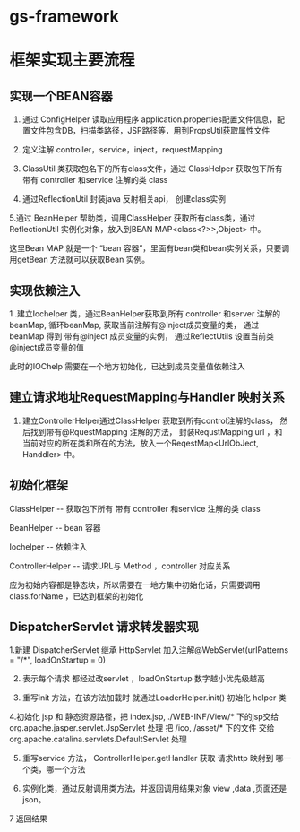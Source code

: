 # gs-framework

框架实现主要流程
=====

实现一个BEAN容器
-----


1. 通过 ConfigHelper 读取应用程序 application.properties配置文件信息，配置文件包含DB，扫描类路径，JSP路径等，用到PropsUtil获取属性文件

2. 定义注解 controller，service，inject，requestMapping

3. ClassUtil 类获取包名下的所有class文件，通过 ClassHelper 获取包下所有 带有 controller 和service 注解的类 class

4. 通过ReflectionUtil 封装java 反射相关api， 创建class实例

5.通过 BeanHelper 帮助类，调用ClassHelper 获取所有class类，通过 ReflectionUtil 实例化对象，放入到BEAN MAP<class<?>>,Object> 中。

这里Bean MAP 就是一个 “bean 容器”，里面有bean类和bean实例关系，只要调用getBean 方法就可以获取Bean 实例。

实现依赖注入
----
1 .建立Iochelper 类，通过BeanHelper获取到所有 controller 和server 注解的 beanMap, 循环beanMap, 
获取当前注解有@Inject成员变量的类，
通过beanMap 得到 带有@inject 成员变量的实例， 通过ReflectUtils 设置当前类 @inject成员变量的值

此时的IOChelp 需要在一个地方初始化，已达到成员变量值依赖注入


建立请求地址RequestMapping与Handler 映射关系
----

1. 建立ControllerHelper通过ClassHelper 获取到所有control注解的class， 然后找到带有@RquestMapping 注解的方法， 封装RequstMapping url ，和 当前对应的所在类和所在的方法，放入一个ReqestMap<UrlObJect, Handdler> 中。

初始化框架
----

ClassHelper -- 获取包下所有 带有 controller 和service 注解的类 class

BeanHelper -- bean 容器

Iochelper -- 依赖注入

ControllerHelper  -- 请求URL与 Method ，controller 对应关系

应为初始内容都是静态块，所以需要在一地方集中初始化话，只需要调用class.forName ，已达到框架的初始化


DispatcherServlet 请求转发器实现
----

1.新建 DispatcherServlet 继承 HttpServlet  加入注解@WebServlet(urlPatterns = "/*", loadOnStartup = 0)

2. 表示每个请求 都经过改servlet ，loadOnStartup 数字越小优先级越高

3. 重写init 方法，在该方法加载时 就通过LoaderHelper.init() 初始化 helper 类

4.初始化 jsp 和 静态资源路径，把 index.jsp, ./WEB-INF/View/* 下的jsp交给 org.apache.jasper.servlet.JspServlet  处理
把 /ico, /asset/* 下的文件 交给 org.apache.catalina.servlets.DefaultServlet 处理


5. 重写service 方法， ControllerHelper.getHandler 获取 请求http 映射到 哪一个类，哪一个方法

6. 实例化类，通过反射调用类方法，并返回调用结果对象 view ,data ,页面还是json。

7 返回结果





